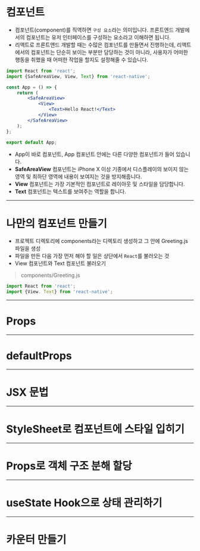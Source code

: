 # 컴포넌트 
- 컴포넌트(component)를 직역하면 <code>구성 요소</code>라는 의미입니다. 프론트엔드 개발에서의 컴포넌트는 유저 인터페이스를 구성하는 요소라고 이해하면 됩니다. 
- 리액트로 프론트앤드 개발할 때는 수많은 컴포넌트를 만들면서 진행하는데, 리액트에서의 컴포넌트는 단순히 보이는 부분만 담당하는 것이 아니라, 사용자가 어떠한 행동을 취했을 때 어떠한 작업을 할지도 설정해줄 수 있습니다. 


```jsx
import React from 'react';
import {SafeAreaView, View, Text} from 'react-native';

const App = () => {
    return (
        <SafeAreaView>
            <View>
                <Text>Hello React!</Text>
            </View>
        </SafeAreaView>
    );
};

export default App;
```

- App이 바로 컴포넌트, App 컴포넌트 안에는 다른 다양한 컴포넌트가 들어 있습니다.
- **SafeAreaView** 컴포넌트는 iPhone X 이상 기종에서 디스플레이의 보이지 않는 영역 및 최하단 영역에 내용이 보여지는 것을 방지해줍니다.
- **View** 컴포넌트는 가장 기본적인 컴포넌트로 레이아웃 및 스타일을 담당합니다.
- **Text** 컴포넌트는 텍스트를 보여주는 역할을 합니다.

---
# 나만의 컴포넌트 만들기 

- 프로젝트 디렉토리에 components라는 디렉토리 생성하고 그 안에 Greeting.js 파일을 생성
- 파일을 만든 다음 가장 먼저 해야 할 일은 상단에서 <code>React</code>를 불러오는 것
- View 컴포넌트와 Text 컴포넌트 불러오기

> components/Greeting.js

```jsx
import React from 'react';
import {View. Text} from 'react-native';
```


---
# Props

---
# defaultProps 

---
# JSX 문법 

---
# StyleSheet로 컴포넌트에 스타일 입히기 

---
# Props로 객체 구조 분해 할당 

---
# useState Hook으로 상태 관리하기

---
# 카운터 만들기 